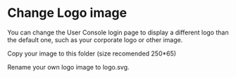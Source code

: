 # Change Logo image


You can change the User Console login page to display a different logo than the default one, such as your corporate logo or other image.

Copy your image to this folder (size recomended 250*65)

Rename your own logo image to logo.svg.

